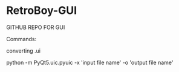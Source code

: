# RetroBoy-GUI

GITHUB REPO FOR GUI


Commands:

converting .ui

python -m PyQt5.uic.pyuic -x 'input file name' -o 'output file name'
